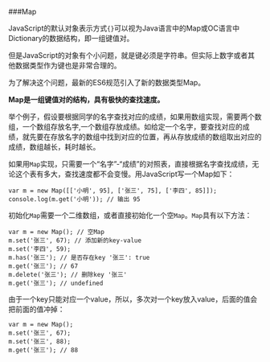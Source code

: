 ###Map

JavaScript的默认对象表示方式`{}`可以视为Java语言中的Map或OC语言中Dictionary的数据结构，即一组键值对。

但是JavaScript的对象有个小问题，就是键必须是字符串。但实际上数字或者其他数据类型作为键也是非常合理的。

为了解决这个问题，最新的ES6规范引入了新的数据类型Map。

**Map是一组键值对的结构，具有极快的查找速度。**

举个例子，假设要根据同学的名字查找对应的成绩，如果用数组实现，需要两个数组，一个数组存放名字,一个数组存放成绩。如给定一个名字，要查找对应的成绩，就先要在存放名字的数组中找到对应的位置，再从存放成绩的数组取出对应的成绩，数组越长，耗时越长。

如果用`Map`实现，只需要一个“名字”-“成绩”的对照表，直接根据名字查找成绩，无论这个表有多大，查找速度都不会变慢。用JavaScript写一个Map如下：
```
var m = new Map([['小明', 95], ['张三', 75], ['李四', 85]]);
console.log(m.get('小明')); // 输出 95
```

初始化`Map`需要一个二维数组，或者直接初始化一个空`Map`。`Map`具有以下方法：
```
var m = new Map(); // 空Map
m.set('张三', 67); // 添加新的key-value
m.set('李四', 59);
m.has('张三'); // 是否存在key '张三': true
m.get('张三'); // 67
m.delete('张三'); // 删除key '张三'
m.get('张三'); // undefined
```

由于一个key只能对应一个value，所以，多次对一个key放入value，后面的值会把前面的值冲掉：
```
var m = new Map();
m.set('张三', 67);
m.set('张三', 88);
m.get('张三'); // 88
```